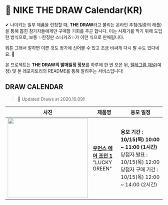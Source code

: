 # 👟 NIKE THE DRAW Calendar(KR)

✔ 나이키는 일부 제품을 런칭할 때, **THE DRAW**라고 불리는 온라인 추첨(일종의 래플)을 통해 뽑힌 참가자들에게만 구매할 기회를 주곤 합니다. 이는 사재기를 막기 위해 도입한 방식으로, 보통 ✨한정판 스니커즈✨가 이런 식으로 판매됩니다.

뭐튼 그래서 잘하면 이쁜 것도 정가에 신어볼 수 있고 조금 비싸게 다시 팔 수도 있다네요. 🤭

본 프로젝트는 **THE DRAW의 발매일정 정보**를 하루에 한 번 모은 뒤, [텔레그램 채널](https://t.me/thedraw)(예정) 및 본 레포지토리의 README를 통해 알려주는 서비스입니다!

## DRAW CALENDAR

<!-- DRAW CALENDAR: START -->

> 👟 Updated Draws at 2020.10.09‼️

| 사진 | 제품명 | 응모 일정 |
| --- | ---- | ------- |
| <img src="https://static-breeze.nike.co.kr/kr/ko_kr/cmsstatic/product/DB4612-300/eb98e129-0150-4867-9b83-093d4623288e_primary.jpg?gallery" width="256" /> | <a href="https://www.nike.com/kr/launch/t/women/fw/basketball/DB4612-300/slgs33/wmns-air-jordan-1-high-og"><strong>우먼스 에어 조던 1</strong><br /></a> "LUCKY GREEN" | <strong>응모 기간 : 10/15(목) 10:00 ~ 11:00 (1시간)</strong><br />당첨자 발표 : 10/15(목) 12:00<br />당첨자 구매 기간 : 10/15(목) 12:00 ~ 14:00 (2시간) |

<!-- DRAW CALENDAR: END -->
